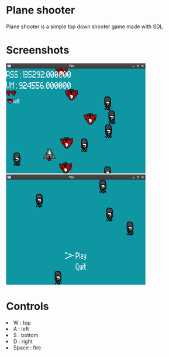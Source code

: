 # Plane shooter
Plane shooter is a simple top down shooter game made with SDL

# Screenshots
<img src="screenshots/screenshot1.png" height=300>
<br>
<img src="screenshots/screenshot2.png" height=300>

# Controls
<li> W : top </li>
<li> A : left </li>
<li> S : bottom </li>
<li> D : right </li>
<li> Space : fire </li>
